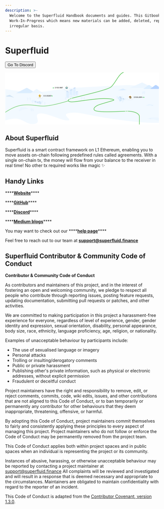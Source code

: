 ```yaml
---
description: >-
  Welcome to the Superfluid Handbook documents and guides. This Gitbook is
  Work-In-Progress which means new materials can be added, deleted, rephrased on
  irregular basis.
---
```


# Superfluid

<button>Go To Discord</button>

![](.gitbook/assets/image.png)

## About Superfluid

Superfluid is a smart contract framework on L1 Ethereum, enabling you to move assets on-chain following predefined rules called agreements. With a single on-chain tx, the money will flow from your balance to the receiver in real time! No other tx required works like magic ✨



## Handy Links

\*\*\*\*[**Website**](https://www.superfluid.finance/)\*\*\*\*

\*\*\*\*[**GitHub**](https://github.com/superfluid-finance)\*\*\*\*

\*\*\*\*[**Discord**](https://discord.gg/qPg6Y3d)\*\*\*\*

\*\*\*\*[**Medium blogs**](https://medium.com/superfluid-blog)\*\*\*\*

You may want to check out our ****[**help page**](http://help.superfluid.finance/)\*\*\*\*

Feel free to reach out to our team at **support@superfluid.finance**

## Superfluid Contributor & Community Code of Conduct

**Contributor & Community Code of Conduct**

As contributors and maintainers of this project, and in the interest of fostering an open and welcoming community, we pledge to respect all people who contribute through reporting issues, posting feature requests, updating documentation, submitting pull requests or patches, and other activities.

We are committed to making participation in this project a harassment-free experience for everyone, regardless of level of experience, gender, gender identity and expression, sexual orientation, disability, personal appearance, body size, race, ethnicity, language proficiency, age, religion, or nationality.

Examples of unacceptable behaviour by participants include:

* The use of sexualised language or imagery
* Personal attacks
* Trolling or insulting/derogatory comments
* Public or private harassment
* Publishing other's private information, such as physical or electronic addresses, without explicit permission
* Fraudulent or deceitful conduct

Project maintainers have the right and responsibility to remove, edit, or reject comments, commits, code, wiki edits, issues, and other contributions that are not aligned to this Code of Conduct, or to ban temporarily or permanently any contributor for other behaviours that they deem inappropriate, threatening, offensive, or harmful.

By adopting this Code of Conduct, project maintainers commit themselves to fairly and consistently applying these principles to every aspect of managing this project. Project maintainers who do not follow or enforce the Code of Conduct may be permanently removed from the project team.

This Code of Conduct applies both within project spaces and in public spaces when an individual is representing the project or its community.

Instances of abusive, harassing, or otherwise unacceptable behaviour may be reported by contacting a project maintainer at [support@superfluid.finance](mailto:support@superfluid.finance) All complaints will be reviewed and investigated and will result in a response that is deemed necessary and appropriate to the circumstances. Maintainers are obligated to maintain confidentiality with regard to the reporter of an incident.

This Code of Conduct is adapted from the [Contributor Covenant](http://contributor-covenant.org/),[ version 1.3.0](http://contributor-covenant.org/version/1/3/0/).

